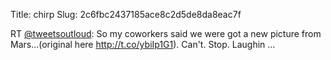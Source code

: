 Title: chirp
Slug: 2c6fbc2437185ace8c2d5de8da8eac7f

RT <a href="http://twitter.com/tweetsoutloud">@tweetsoutloud</a>: So my coworkers said we were got a new picture from Mars...(original here <a href="http://t.co/ybiIp1G1">http://t.co/ybiIp1G1</a>). Can't. Stop. Laughin ...
